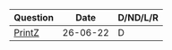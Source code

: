 | Question      | Date | D/ND/L/R |
| ----------- | ----------- | ----------- |
| [PrintZ](https://nados.io/question/print-z)      | 26-06-22       | D |
